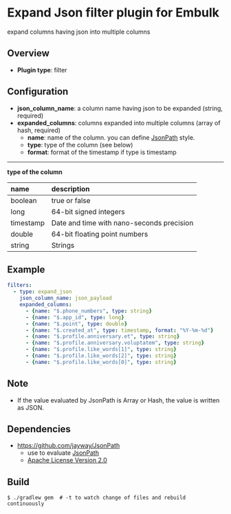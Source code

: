 # Expand Json filter plugin for Embulk

expand columns having json into multiple columns

## Overview

* **Plugin type**: filter

## Configuration

- **json_column_name**: a column name having json to be expanded (string, required)
- **expanded_columns**: columns expanded into multiple columns (array of hash, required)
  - **name**: name of the column. you can define [JsonPath](http://goessner.net/articles/JsonPath/) style.
  - **type**: type of the column (see below)
  - **format**: format of the timestamp if type is timestamp

---
**type of the column**

|name|description|
|:---|:---|
|boolean|true or false|
|long|64-bit signed integers|
|timestamp|Date and time with nano-seconds precision|
|double|64-bit floating point numbers|
|string|Strings|


## Example

```yaml
filters:
  - type: expand_json
    json_column_name: json_payload
    expanded_columns:
      - {name: "$.phone_numbers", type: string}
      - {name: "$.app_id", type: long}
      - {name: "$.point", type: double}
      - {name: "$.created_at", type: timestamp, format: "%Y-%m-%d"}
      - {name: "$.profile.anniversary.et", type: string}
      - {name: "$.profile.anniversary.voluptatem", type: string}
      - {name: "$.profile.like_words[1]", type: string}
      - {name: "$.profile.like_words[2]", type: string}
      - {name: "$.profile.like_words[0]", type: string}
```

## Note
- If the value evaluated by JsonPath is Array or Hash, the value is written as JSON.

## Dependencies
- https://github.com/jayway/JsonPath
  - use to evaluate [JsonPath](http://goessner.net/articles/JsonPath/)
  - [Apache License Version 2.0](https://github.com/jayway/JsonPath/blob/master/LICENSE)


## Build

```
$ ./gradlew gem  # -t to watch change of files and rebuild continuously
```
